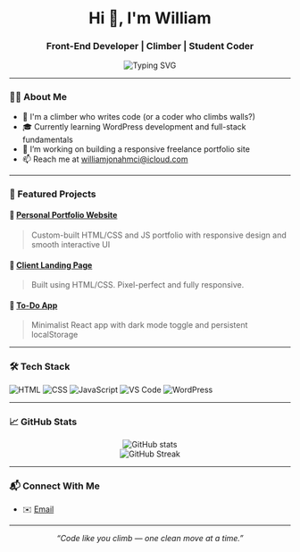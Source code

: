 <h1 align="center">Hi 👋, I'm William</h1>
<h3 align="center">Front-End Developer | Climber | Student Coder</h3>

<p align="center">
  <img src="https://readme-typing-svg.demolab.com?font=Fira+Code&pause=800&center=true&vCenter=true&width=435&lines=Passionate+about+clean+UI;Always+learning+new+tech;Building+beautiful+web+experiences" alt="Typing SVG" />
</p>

---

### 👨‍💻 About Me
- 🧗 I'm a climber who writes code (or a coder who climbs walls?)
- 🎓 Currently learning WordPress development and full-stack fundamentals
- 🔭 I’m working on building a responsive freelance portfolio site
- 📫 Reach me at [williamjonahmci@icloud.com](mailto:williamjonahmci@icloud.com)

---

### 🌟 Featured Projects

#### 🔗 [Personal Portfolio Website](https://williammcilleron.netlify.app)
> Custom-built HTML/CSS and JS portfolio with responsive design and smooth interactive UI

#### 🔗 [Client Landing Page](https://clientlanding.netlify.app)
> Built using HTML/CSS. Pixel-perfect and fully responsive.

#### 🔗 [To-Do App](https://simpletoodoo.netlify.app)
> Minimalist React app with dark mode toggle and persistent localStorage

---

### 🛠️ Tech Stack

![HTML](https://img.shields.io/badge/HTML5-E34F26?style=for-the-badge&logo=html5&logoColor=white)
![CSS](https://img.shields.io/badge/CSS3-1572B6?style=for-the-badge&logo=css3&logoColor=white)
![JavaScript](https://img.shields.io/badge/JavaScript-F7DF1E?style=for-the-badge&logo=javascript&logoColor=black)
![VS Code](https://img.shields.io/badge/VS%20Code-007ACC?style=for-the-badge&logo=visual-studio-code&logoColor=white)
![WordPress](https://img.shields.io/badge/WordPress-21759B?style=for-the-badge&logo=wordpress&logoColor=white)
<!---![React](https://img.shields.io/badge/React-20232A?style=for-the-badge&logo=react)--->
<!---![TailwindCSS](https://img.shields.io/badge/Tailwind-06B6D4?style=for-the-badge&logo=tailwindcss&logoColor=white)--->

<!---![Git](https://img.shields.io/badge/Git-F05032?style=for-the-badge&logo=git&logoColor=white)-->

---

### 📈 GitHub Stats

<p align="center">
  <img src="https://github-readme-stats.vercel.app/api?username=williammcilleron&show_icons=true&theme=tokyonight" alt="GitHub stats" />
  <br/>
  <img src="https://streak-stats.demolab.com?user=williammcilleron&theme=tokyonight" alt="GitHub Streak" />
</p>

---

### 📬 Connect With Me

<!---- 💼 [LinkedIn](https://linkedin.com/in/yourprofile)--->
<!---- 📸 [Instagram](https://instagram.com/yourhandle)--->
- ✉️ [Email](mailto:your@email.com)

---

<p align="center">
  <i>“Code like you climb — one clean move at a time.”</i>
</p>
